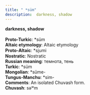 ```yaml
---
title: " *süm"
description:  darkness, shadow
---
```

<p data-pagefind-weight="0.5">
<strong> darkness, shadow</strong><br><br>
<strong>Proto-Turkic</strong>:  *süm<br>
<strong>Altaic etymology</strong>:  Altaic etymology<br>
<strong> Proto-Altaic</strong>:  *si̯umi<br>
<strong>Nostratic</strong>:  Nostratic<br>
<strong>Russian meaning</strong>:  темнота, тень<br>
<strong>Turkic</strong>:  *süm<br>
<strong>Mongolian</strong>:  *süme-<br>
<strong>Tungus-Manchu</strong>:  *sim-<br>
<strong>Comments</strong>:  An isolated Chuvash form.<br>
<strong>Chuvash</strong>:  sǝʷm<br>

</p>
